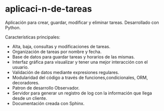 # aplicaci-n-de-tareas
Aplicación para crear, guardar, modificar y eliminar tareas. Desarrollado con Python.

Características principales:

- Alta, baja, consultas y modificaciones de tareas.
- Organización de tareas por nombre  y fecha.
- Base de datos para guardar tareas y horarios de las mismas.
- Interfaz gráfica para visualizar y tener una mejor interacción con el usuario.
- Validación de datos mediante expresiones regulares.
- Modularidad del código a través de funciones,condicionales, ORM, decoradores.
- Patron de desarrollo Observador.
- Servidor para generar un registro de log con la información que llega desde un cliente.
- Documentación creada con Sphinx.


